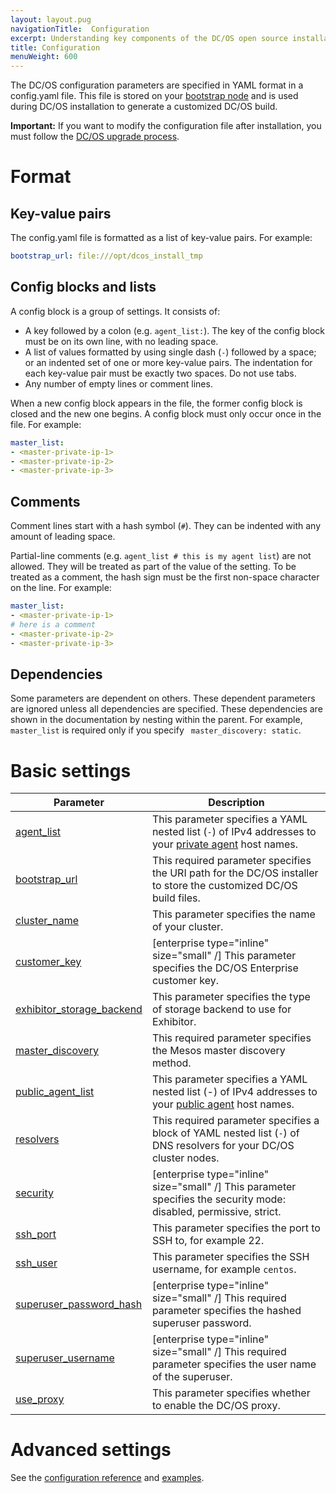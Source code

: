 ```yaml
---
layout: layout.pug
navigationTitle:  Configuration
excerpt: Understanding key components of the DC/OS open source installation process
title: Configuration
menuWeight: 600
---
```


The DC/OS configuration parameters are specified in YAML format in a config.yaml file. This file is stored on your [bootstrap node](/1.11/installing/oss/custom/system-requirements/#bootstrap-node) and is used during DC/OS installation to generate a customized DC/OS build.

**Important:** If you want to modify the configuration file after installation, you must follow the [DC/OS upgrade process](/1.11/installing/oss/upgrading/).

# Format

## Key-value pairs
The config.yaml file is formatted as a list of key-value pairs. For example:

```yaml
bootstrap_url: file:///opt/dcos_install_tmp
```

## Config blocks and lists
A config block is a group of settings. It consists of:

- A key followed by a colon (e.g. `agent_list:`). The key of the config block must be on its own line, with no leading space.
- A list of values formatted by using single dash (`-`) followed by a space; or an indented set of one or more key-value pairs. The indentation for each key-value pair must be exactly two spaces. Do not use tabs.
- Any number of empty lines or comment lines.

When a new config block appears in the file, the former config block is closed and the new one begins. A config block must only occur once in the file. For example:

```yaml
master_list:
- <master-private-ip-1>
- <master-private-ip-2>
- <master-private-ip-3>
```

## Comments
Comment lines start with a hash symbol (`#`). They can be indented with any amount of leading space.

Partial-line comments (e.g. `agent_list # this is my agent list`) are not allowed. They will be treated as part of the value of the setting. To be treated as a comment, the hash sign must be the first non-space character on the line. For example:

```yaml
master_list:
- <master-private-ip-1>
# here is a comment
- <master-private-ip-2>
- <master-private-ip-3>
```

## Dependencies
Some parameters are dependent on others. These dependent parameters are ignored unless all dependencies are specified. These dependencies are shown in the documentation by nesting within the parent. For example, `master_list` is required only if you specify ` master_discovery: static`.

# Basic settings

| Parameter                              | Description                                                                                                                                               |
|----------------------------------------|-----------------------------------------------------------------------------------------------------------------------------------------------------------|
| [agent_list](/1.11/installing/oss/custom/configuration/configuration-parameters/#agent-list)      | This parameter specifies a YAML nested list (`-`) of IPv4 addresses to your [private agent](/1.11/overview/concepts/#private-agent-node) host names.                  |
| [bootstrap_url](/1.11/installing/oss/custom/configuration/configuration-parameters/#bootstrap-url)                          | This required parameter specifies the URI path for the DC/OS installer to store the customized DC/OS build files.                                         |
| [cluster_name](/1.11/installing/oss/custom/configuration/configuration-parameters/#cluster-name)                           | This parameter specifies the name of your cluster.    |
| [customer_key](/1.11/installing/oss/custom/configuration/configuration-parameters/#customer-key)                  | [enterprise type="inline" size="small" /] This parameter specifies the DC/OS Enterprise customer key.   |
| [exhibitor_storage_backend](/1.11/installing/oss/custom/configuration/configuration-parameters/#exhibitor-storage-backend)         | This parameter specifies the type of storage backend to use for Exhibitor.          |
| [master_discovery](/1.11/installing/oss/custom/configuration/configuration-parameters/#master-discovery)                          | This required parameter specifies the Mesos master discovery method.         |
| [public_agent_list](/1.11/installing/oss/custom/configuration/configuration-parameters/#public-agent-list)       | This parameter specifies a YAML nested list (-) of IPv4 addresses to your [public agent](/1.11/overview/concepts/#public-agent-node) host names.    |
| [resolvers](/1.11/installing/oss/custom/configuration/configuration-parameters/#resolvers)       | This required parameter specifies a block of YAML nested list (`-`) of DNS resolvers for your DC/OS cluster nodes.   |
| [security](/1.11/installing/oss/custom/configuration/configuration-parameters/#security)                           | [enterprise type="inline" size="small" /] This parameter specifies the security mode: disabled, permissive, strict.  |
| [ssh_port](/1.11/installing/oss/custom/configuration/configuration-parameters/#ssh-port)                           | This parameter specifies the port to SSH to, for example 22.          |
| [ssh_user](/1.11/installing/oss/custom/configuration/configuration-parameters/#ssh-user)                           | This parameter specifies the SSH username, for example `centos`.     |
| [superuser_password_hash](/1.11/installing/oss/custom/configuration/configuration-parameters/#superuser-password-hash)            | [enterprise type="inline" size="small" /] This required parameter specifies the hashed superuser password.      |
| [superuser_username](/1.11/installing/oss/custom/configuration/configuration-parameters/#superuser-username)               | [enterprise type="inline" size="small" /] This required parameter specifies the user name of the superuser.    |
| [use_proxy](/1.11/installing/oss/custom/configuration/configuration-parameters/#use-proxy)        | This parameter specifies whether to enable the DC/OS proxy.     |


# Advanced settings

See the [configuration reference](/1.11/installing/oss/custom/configuration/configuration-parameters/) and [examples](/1.11/installing/oss/custom/configuration/examples/).
